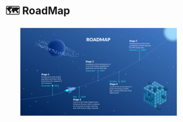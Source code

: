 # 🗺️ RoadMap

<figure><img src="../../.gitbook/assets/Blue Modern Roadmap Brainstorm.png" alt=""><figcaption></figcaption></figure>
